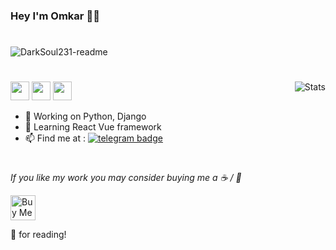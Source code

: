 ### Hey I'm Omkar 👋🏻

#

![DarkSoul231-readme](https://media.giphy.com/media/KiMBUPZUhUg4HRV6PW/giphy.gif)

#

<img align="right" alt="Stats" src="https://github-readme-stats.vercel.app/api?username=DarkSoul231&show_icons=true&theme=tokyonight&count_private=true&include_all_commits=true" />



<a href="legendomi231@gmail.com"><img src="https://img.shields.io/badge/Gmail-D14836?style=for-the-badge&logo=gmail&logoColor=white" height=30></a>
<a href="https://twitter.com/itzz_omi"><img src="https://img.shields.io/badge/Twitter-1DA1F2?style=for-the-badge&logo=twitter&logoColor=white" height=30></a>
<a href="https://www.linkedin.com/in/omkar-bhusnale-062218212/"><img src="https://img.shields.io/badge/LinkedIn-0077B5?style=for-the-badge&logo=linkedin&logoColor=white" height=30></a>


- 🔭 Working on Python, Django
- 📖 Learning React Vue framework
- 📫 Find me at :   [![telegram badge](https://img.shields.io/badge/Telegram-30302f?style=flat&logo=telegram)](https://t.me/Dark_Soul23)



#

<!--
![GitHub stats](https://github-readme-stats.vercel.app/api?username=DarkSoul231&show_icons=true&theme=tokyonight)

#


### 🏆 Github Profile Trophy


[![trophy](https://github-profile-trophy.vercel.app/?username=ad1992&theme=monokai&margin-w=15&margin-h=15&&no-frame=true&row=1)](https://github.com/ryo-ma/github-profile-trophy)
-->


*If you like my work you may consider buying me a ☕ / 🍕* 

<a href="https://www.buymeacoffee.com/darksoul" target="_blank"><img src="https://cdn.buymeacoffee.com/buttons/v2/default-red.png" alt="Buy Me A Coffee"  height=40 ></a>

🙏 for reading!

#

<!--
**DarkSoul231/DarkSoul231** is a ✨ _special_ ✨ repository because its `README.md` (this file) appears on your GitHub profile.

Here are some ideas to get you started 

- 🔭 I’m currently working on ...
- 🌱 I’m currently learning ...
- 👯 I’m looking to collaborate on ...
- 🤔 I’m looking for help with ...
- 💬 Ask me about ...
- 📫 How to reach me: ...
- 😄 Pronouns: ...
- ⚡ Fun fact: ...
-->
